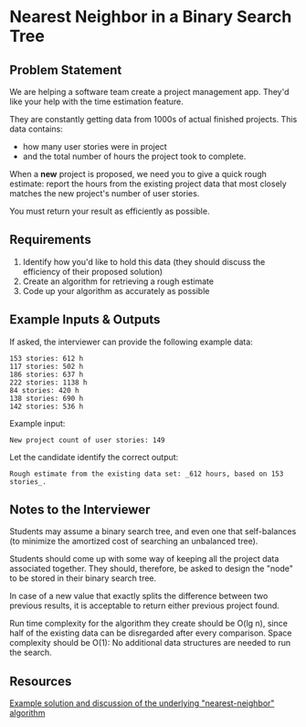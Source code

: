 # Nearest Neighbor in a Binary Search Tree

## Problem Statement 

We are helping a software team create a project management app. They'd like your help with the time estimation feature. 

They are constantly getting data from 1000s of actual finished projects. This data contains:
 - how many user stories were in project
 - and the total number of hours the project took to complete. 

When a **new** project is proposed, we need you to give a quick rough estimate: report the hours from the existing project data that most closely matches the new project's number of user stories. 

You must return your result as efficiently as possible. 

## Requirements

1. Identify how you'd like to hold this data (they should discuss the efficiency of their proposed solution)
1. Create an algorithm for retrieving a rough estimate
1. Code up your algorithm as accurately as possible

## Example Inputs & Outputs

If asked, the interviewer can provide the following example data:

```
153 stories: 612 h
117 stories: 502 h
186 stories: 637 h
222 stories: 1138 h
84 stories: 420 h
138 stories: 690 h
142 stories: 536 h
```

Example input:
```
New project count of user stories: 149
```

Let the candidate identify the correct output: 
```
Rough estimate from the existing data set: _612 hours, based on 153 stories_. 
```

## Notes to the Interviewer

Students may assume a binary search tree, and even one that self-balances (to minimize the amortized cost of searching an unbalanced tree).

Students should come up with some way of keeping all the project data associated together. They should, therefore, be asked to design the "node" to be stored in their binary search tree.

In case of a new value that exactly splits the difference between two previous
results, it is acceptable to return either previous project found.

Run time complexity for the algorithm they create should be O(lg n), since half of the existing data can be disregarded after every comparison. Space complexity should be O(1): No additional data structures are needed to run the search. 

## Resources

[Example solution and discussion of the underlying "nearest-neighbor" algorithm](http://codercareer.blogspot.com/2013/03/no-45-closest-node-in-binary-search-tree_2.html)
